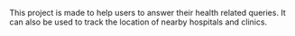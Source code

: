 This project is made to help users to answer their health related queries. It can also be used to track the location of nearby hospitals and clinics.
